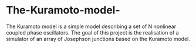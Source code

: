 # The-Kuramoto-model-
The Kuramoto model is a simple model describing a set of N nonlinear coupled phase oscillators. The goal of this project is the realisation of a simulator of an array of Josephson junctions based on the Kuramoto model.

